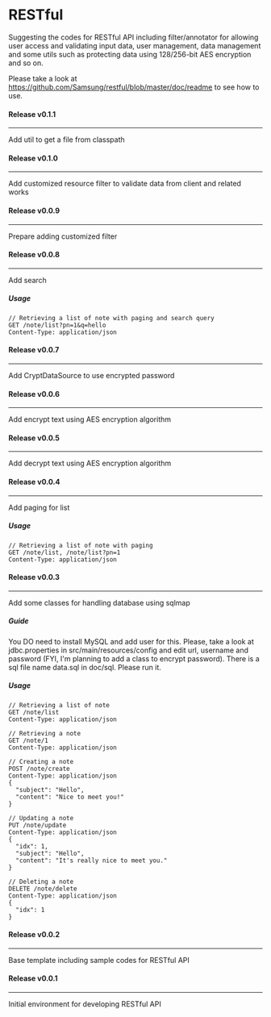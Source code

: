 RESTful
=======

Suggesting the codes for RESTful API including filter/annotator for allowing user access and validating input data, user management, data management and some utils such as protecting data using 128/256-bit AES encryption and so on.

Please take a look at https://github.com/Samsung/restful/blob/master/doc/readme to see how to use.


#### Release v0.1.1 ####
--------------
Add util to get a file from classpath

#### Release v0.1.0 ####
--------------
Add customized resource filter to validate data from client and related works

#### Release v0.0.9 ####
--------------
Prepare adding customized filter

#### Release v0.0.8 ####
--------------
Add search
##### Usage #####
```
// Retrieving a list of note with paging and search query
GET /note/list?pn=1&q=hello
Content-Type: application/json
```

#### Release v0.0.7 ####
--------------
Add CryptDataSource to use encrypted password

#### Release v0.0.6 ####
--------------
Add encrypt text using AES encryption algorithm

#### Release v0.0.5 ####
--------------
Add decrypt text using AES encryption algorithm

#### Release v0.0.4 ####
--------------
Add paging for list
##### Usage #####
```
// Retrieving a list of note with paging
GET /note/list, /note/list?pn=1
Content-Type: application/json
```

#### Release v0.0.3 ####
--------------
Add some classes for handling database using sqlmap 
##### Guide #####
You DO need to install MySQL and add user for this. 
Please, take a look at jdbc.properties in src/main/resources/config and edit url, username and password (FYI, I'm planning to add a class to encrypt password).
There is a sql file name data.sql in doc/sql. Please run it.
##### Usage #####
```
// Retrieving a list of note
GET /note/list 
Content-Type: application/json

// Retrieving a note
GET /note/1
Content-Type: application/json

// Creating a note
POST /note/create
Content-Type: application/json
{
  "subject": "Hello",
  "content": "Nice to meet you!"
}

// Updating a note
PUT /note/update
Content-Type: application/json
{
  "idx": 1,
  "subject": "Hello",
  "content": "It's really nice to meet you."
}

// Deleting a note
DELETE /note/delete
Content-Type: application/json
{
  "idx": 1
}
```

#### Release v0.0.2 ####
--------------
Base template including sample codes for RESTful API

#### Release v0.0.1 ####
--------------
Initial environment for developing RESTful API
